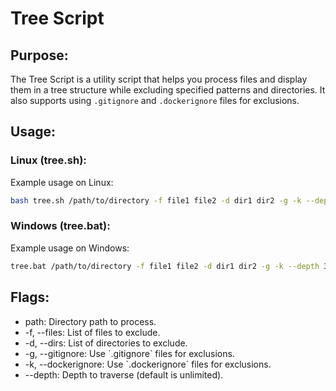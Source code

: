 # Tree Script

## Purpose:
The Tree Script is a utility script that helps you process files and display them in a tree structure while excluding specified patterns and directories.
It also supports using `.gitignore` and `.dockerignore` files for exclusions.

## Usage:

### Linux (tree.sh):
Example usage on Linux:
```bash
bash tree.sh /path/to/directory -f file1 file2 -d dir1 dir2 -g -k --depth 3
```

### Windows (tree.bat):
Example usage on Windows:
```bash
tree.bat /path/to/directory -f file1 file2 -d dir1 dir2 -g -k --depth 3
```

## Flags:
<ul>
    <li>path: Directory path to process.</li>
    <li>-f, --files: List of files to exclude.</li>
    <li>-d, --dirs: List of directories to exclude.</li>
    <li>-g, --gitignore: Use `.gitignore` files for exclusions.</li>
    <li>-k, --dockerignore: Use `.dockerignore` files for exclusions.</li>
    <li>--depth: Depth to traverse (default is unlimited).</li>
</ul>
